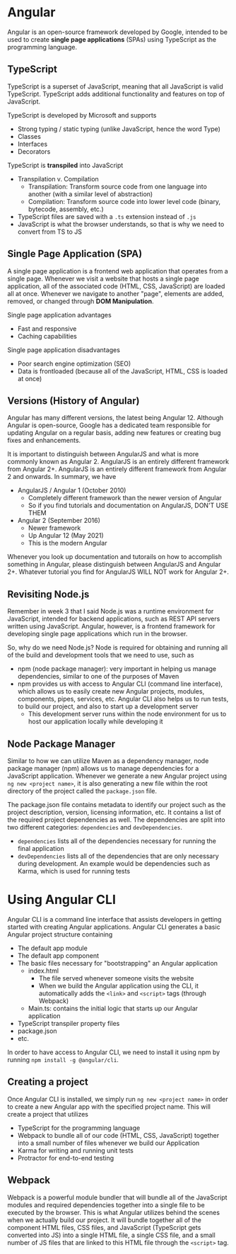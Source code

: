 # Angular

Angular is an open-source framework developed by Google, intended to be used to create **single page applications** (SPAs) using TypeScript as the programming language.

## TypeScript
TypeScript is a superset of JavaScript, meaning that all JavaScript is valid TypeScript. TypeScript adds additional functionality and features on top of JavaScript.

TypeScript is developed by Microsoft and supports
- Strong typing / static typing (unlike JavaScript, hence the word Type)
- Classes
- Interfaces
- Decorators

TypeScript is **transpiled** into JavaScript
- Transpilation v. Compilation
    - Transpilation: Transform source code from one language into another (with a similar level of abstraction)
    - Compilation: Transform source code into lower level code (binary, bytecode, assembly, etc.)
- TypeScript files are saved with a `.ts` extension instead of `.js`
- JavaScript is what the browser understands, so that is why we need to convert from TS to JS

## Single Page Application (SPA)
A single page application is a frontend web application that operates from a single page. Whenever we visit a website that hosts a single page application, all of the associated code (HTML, CSS, JavaScript) are loaded all at once. Whenever we navigate to another "page", elements are added, removed, or changed through **DOM Manipulation**.

Single page application advantages
- Fast and responsive
- Caching capabilities

Single page application disadvantages
- Poor search engine optimization (SEO)
- Data is frontloaded (because all of the JavaScript, HTML, CSS is loaded at once)

## Versions (History of Angular)
Angular has many different versions, the latest being Angular 12. Although Angular is open-source, Google has a dedicated team responsible for updating Angular on a regular basis, adding new features or creating bug fixes and enhancements.

It is important to distinguish between AngularJS and what is more commonly known as Angular 2. AngularJS is an entirely different framework from Angular 2+. AngularJS is an entirely different framework from Angular 2 and onwards. In summary, we have

- AngularJS / Angular 1 (October 2010)
    - Completely different framework than the newer version of Angular
    - So if you find tutorials and documentation on AngularJS, DON'T USE THEM
- Angular 2 (September 2016)
    - Newer framework
    - Up Angular 12 (May 2021)
    - This is the modern Angular

Whenever you look up documentation and tutorails on how to accomplish something in Angular, please distinguish between AngularJS and Angular 2+. Whatever tutorial you find for AngularJS WILL NOT work for Angular 2+.

## Revisiting Node.js
Remember in week 3 that I said Node.js was a runtime environment for JavaScript, intended for backend applications, such as REST API servers written using JavaScript. Angular, however, is a frontend framework for developing single page applications which run in the browser. 

So, why do we need Node.js? Node is required for obtaining and running all of the build and development tools that we need to use, such as
- npm (node package manager): very important in helping us manage dependencies, similar to one of the purposes of Maven
- npm provides us with access to Angular CLI (command line interface), which allows us to easily create new Angular projects, modules, components, pipes, services, etc. Angular CLI also helps us to run tests, to build our project, and also to start up a development server
    - This development server runs within the node environment for us to host our application locally while developing it

## Node Package Manager
Similar to how we can utilize Maven as a dependency manager, node package manager (npm) allows us to manage dependencies for a JavaScript application. Whenever we generate a new Angular project using `ng new <project name>`, it is also generating a new file within the root directory of the project called the `package.json` file.

The package.json file contains metadata to identify our project such as the project description, version, licensing information, etc. It contains a list of the required project dependencies as well. The dependencies are split into two different categories: `dependencies` and `devDependencies`.
- `dependencies` lists all of the dependencies necessary for running the final application
- `devDependencies` lists all of the dependencies that are only necessary during development. An example would be dependencies such as Karma, which is used for running tests

# Using Angular CLI
Angular CLI is a command line interface that assists developers in getting started with creating Angular applications. Angular CLI generates a basic Angular project structure containing
- The default app module
- The default app component
- The basic files necessary for "bootstrapping" an Angular application
    - index.html
        - The file served whenever someone visits the website
        - When we build the Angular application using the CLI, it automatically adds the `<link>` and `<script>` tags (through Webpack)
    - Main.ts: contains the initial logic that starts up our Angular application
- TypeScript transpiler property files
- package.json
- etc.

In order to have access to Angular CLI, we need to install it using npm by running `npm install -g @angular/cli`.

## Creating a project
Once Angular CLI is installed, we simply run `ng new <project name>` in order to create a new Angular app with the specified project name. This will create a project that utilizes
- TypeScript for the programming language
- Webpack to bundle all of our code (HTML, CSS, JavaScript) together into a small number of files whenever we build our Application
- Karma for writing and running unit tests
- Protractor for end-to-end testing

## Webpack
Webpack is a powerful module bundler that will bundle all of the JavaScript modules and required dependencies together into a single file to be executed by the browser. This is what Angular utilizes behind the scenes when we actually build our project. It will bundle together all of the component HTML files, CSS files, and JavaScript (TypeScript gets converted into JS) into a single HTML file, a single CSS file, and a small number of JS files that are linked to this HTML file through the `<script>` tag.
